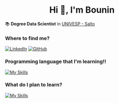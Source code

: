 <h1 align="center">Hi 👋, I'm Bounin</h1>
 
📚 **Degree Data Scientist** in [UNIVESP - Salto](https://univesp.br/)


### Where to find me?
[![LinkedIn](https://img.shields.io/badge/LinkedIn-0077B5?style=for-the-badge&logo=linkedin&logoColor=white)](https://www.linkedin.com/in/pedro-santos-a427b02a4/)
[![GitHub](https://img.shields.io/badge/GitHub-100000?style=for-the-badge&logo=github&logoColor=white)](https://github.com/bnPedro-Santos)


### Programming language that I'm learning!!
[![My Skills](https://skillicons.dev/icons?i=py,mysql)](https://skillicons.dev)


### What do I plan to learn?
[![My Skills](https://skillicons.dev/icons?i=aws,r)](https://skillicons.dev)

